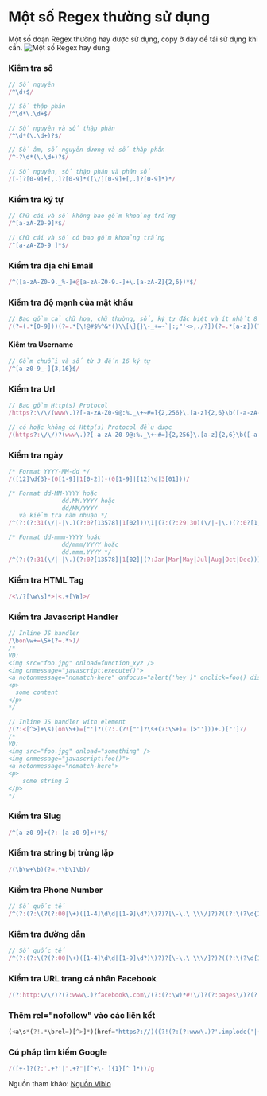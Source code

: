 # Một số Regex thường sử dụng


Một số đoạn Regex thường hay được sử dụng, copy ở đây để tái sử dụng khi cần.
![Một số Regex hay dùng](https://cdn-images-1.medium.com/max/1000/0*qASU92GfMj2HCTMg.jpg)

### Kiểm tra số

```javascript
// Số nguyên
/^\d+$/

// Số thập phân
/^\d*\.\d+$/

// Số nguyên và số thập phân
/^\d*(\.\d+)?$/

// Số âm, số nguyên dương và số thập phân
/^-?\d*(\.\d+)?$/

// Số nguyên, số thập phân và phân số
/[-]?[0-9]+[,.]?[0-9]*([\/][0-9]+[,.]?[0-9]*)*/
```

### Kiểm tra ký tự

```javascript
// Chữ cái và số không bao gồm khoảng trắng
/^[a-zA-Z0-9]*$/

// Chữ cái và số có bao gồm khoảng trắng
/^[a-zA-Z0-9 ]*$/
```

### Kiểm tra địa chỉ Email

```javascript
/^([a-zA-Z0-9._%-]+@[a-zA-Z0-9.-]+\.[a-zA-Z]{2,6})*$/
```

### Kiểm tra độ mạnh của mật khẩu

```javascript
// Bao gồm cả chữ hoa, chữ thường, số, ký tự đặc biệt và ít nhất 8 kỹ tự
/(?=(.*[0-9]))(?=.*[\!@#$%^&*()\\[\]{}\-_+=~`|:;"'<>,./?])(?=.*[a-z])(?=(.*[A-Z]))(?=(.*)).{8,}/ 
```

#### Kiểm tra Username

```javascript
// Gồm chuỗi và số từ 3 đến 16 ký tự
/^[a-z0-9_-]{3,16}$/
```

### Kiểm tra Url

```javascript
// Bao gồm Http(s) Protocol
/https?:\/\/(www\.)?[-a-zA-Z0-9@:%._\+~#=]{2,256}\.[a-z]{2,6}\b([-a-zA-Z0-9@:%_\+.~#()?&//=]*)/

// có hoặc không có Http(s) Protocol đều được
/(https?:\/\/)?(www\.)?[-a-zA-Z0-9@:%._\+~#=]{2,256}\.[a-z]{2,6}\b([-a-zA-Z0-9@:%_\+.~#?&//=]*)/
```

### Kiểm tra ngày

```javascript
/* Format YYYY-MM-dd */
/([12]\d{3}-(0[1-9]|1[0-2])-(0[1-9]|[12]\d|3[01]))/

/* Format dd-MM-YYYY hoặc
               dd.MM.YYYY hoặc
               dd/MM/YYYY
   và kiểm tra năm nhuận */
/^(?:(?:31(\/|-|\.)(?:0?[13578]|1[02]))\1|(?:(?:29|30)(\/|-|\.)(?:0?[1,3-9]|1[0-2])\2))(?:(?:1[6-9]|[2-9]\d)?\d{2})$|^(?:29(\/|-|\.)0?2\3(?:(?:(?:1[6-9]|[2-9]\d)?(?:0[48]|[2468][048]|[13579][26])|(?:(?:16|[2468][048]|[3579][26])00))))$|^(?:0?[1-9]|1\d|2[0-8])(\/|-|\.)(?:(?:0?[1-9])|(?:1[0-2]))\4(?:(?:1[6-9]|[2-9]\d)?\d{2})$/

/* Format dd-mmm-YYYY hoặc
               dd/mmm/YYYY hoặc
               dd.mmm.YYYY */
/^(?:(?:31(\/|-|\.)(?:0?[13578]|1[02]|(?:Jan|Mar|May|Jul|Aug|Oct|Dec)))\1|(?:(?:29|30)(\/|-|\.)(?:0?[1,3-9]|1[0-2]|(?:Jan|Mar|Apr|May|Jun|Jul|Aug|Sep|Oct|Nov|Dec))\2))(?:(?:1[6-9]|[2-9]\d)?\d{2})$|^(?:29(\/|-|\.)(?:0?2|(?:Feb))\3(?:(?:(?:1[6-9]|[2-9]\d)?(?:0[48]|[2468][048]|[13579][26])|(?:(?:16|[2468][048]|[3579][26])00))))$|^(?:0?[1-9]|1\d|2[0-8])(\/|-|\.)(?:(?:0?[1-9]|(?:Jan|Feb|Mar|Apr|May|Jun|Jul|Aug|Sep))|(?:1[0-2]|(?:Oct|Nov|Dec)))\4(?:(?:1[6-9]|[2-9]\d)?\d{2})$/
```

### Kiểm tra HTML Tag

```javascript
/<\/?[\w\s]*>|<.+[\W]>/
```

### Kiểm tra Javascript Handler

```javascript
// Inline JS handler
/\bon\w+=\S+(?=.*>)/
/*
VD:
<img src="foo.jpg" onload=function_xyz />
<img onmessage="javascript:execute()">
<a notonmessage="nomatch-here" onfocus="alert('hey')" onclick=foo() disabled>
<p>
  some content
</p>
*/

// Inline JS handler with element
/(?:<[^>]+\s)(on\S+)=["']?((?:.(?!["']?\s+(?:\S+)=|[>"']))+.)["']?/
/*
VD:
<img src="foo.jpg" onload="something" />
<img onmessage="javascript:foo()">
<a notonmessage="nomatch-here">
<p>
    some string 2
</p>
*/
```

### Kiểm tra Slug

```javascript
/^[a-z0-9]+(?:-[a-z0-9]+)*$/
```

### Kiểm tra string bị trùng lặp

```javascript
/(\b\w+\b)(?=.*\b\1\b)/
```

### Kiểm tra Phone Number

```javascript
// Số quốc tế
/^(?:(?:\(?(?:00|\+)([1-4]\d\d|[1-9]\d?)\)?)?[\-\.\ \\\/]?)?((?:\(?\d{1,}\)?[\-\.\ \\\/]?){0,})(?:[\-\.\ \\\/]?(?:#|ext\.?|extension|x)[\-\.\ \\\/]?(\d+))?$/
```

### Kiểm tra đường dẫn

```javascript
// Số quốc tế
/^(?:(?:\(?(?:00|\+)([1-4]\d\d|[1-9]\d?)\)?)?[\-\.\ \\\/]?)?((?:\(?\d{1,}\)?[\-\.\ \\\/]?){0,})(?:[\-\.\ \\\/]?(?:#|ext\.?|extension|x)[\-\.\ \\\/]?(\d+))?$/
```

### Kiểm tra URL trang cá nhân Facebook

```javascript
/(?:http:\/\/)?(?:www\.)?facebook\.com\/(?:(?:\w)*#!\/)?(?:pages\/)?(?:[\w\-]*\/)*([\w\-]*)/
```

### Thêm rel="nofollow" vào các liên kết

```javascript
(<a\s*(?!.*\brel=)[^>]*)(href="https?://)((?!(?:(?:www\.)?'.implode('|(?:www\.)?', $follow_list).'))[^"]+)"((?!.*\brel=)[^>]*)(?:[^>]*)>
```

### Cú pháp tìm kiếm Google

```javascript
/([+-]?(?:'.+?'|".+?"|[^+\- ]{1}[^ ]*))/g
```

Nguồn tham khảo: [Nguồn Viblo](https://viblo.asia/p/mot-so-doan-regex-thuong-dung-1VgZvewmKAw)

